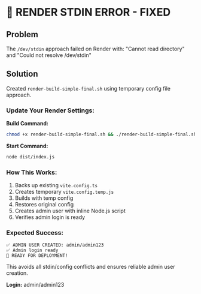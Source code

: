 # 🔧 RENDER STDIN ERROR - FIXED

## Problem
The `/dev/stdin` approach failed on Render with: "Cannot read directory" and "Could not resolve /dev/stdin"

## Solution
Created `render-build-simple-final.sh` using temporary config file approach.

### Update Your Render Settings:

**Build Command:**
```bash
chmod +x render-build-simple-final.sh && ./render-build-simple-final.sh
```

**Start Command:**
```bash
node dist/index.js
```

### How This Works:
1. Backs up existing `vite.config.ts`
2. Creates temporary `vite.config.temp.js` 
3. Builds with temp config
4. Restores original config
5. Creates admin user with inline Node.js script
6. Verifies admin login is ready

### Expected Success:
```
✅ ADMIN USER CREATED: admin/admin123
✅ Admin login ready
🎉 READY FOR DEPLOYMENT!
```

This avoids all stdin/config conflicts and ensures reliable admin user creation.

**Login:** admin/admin123
